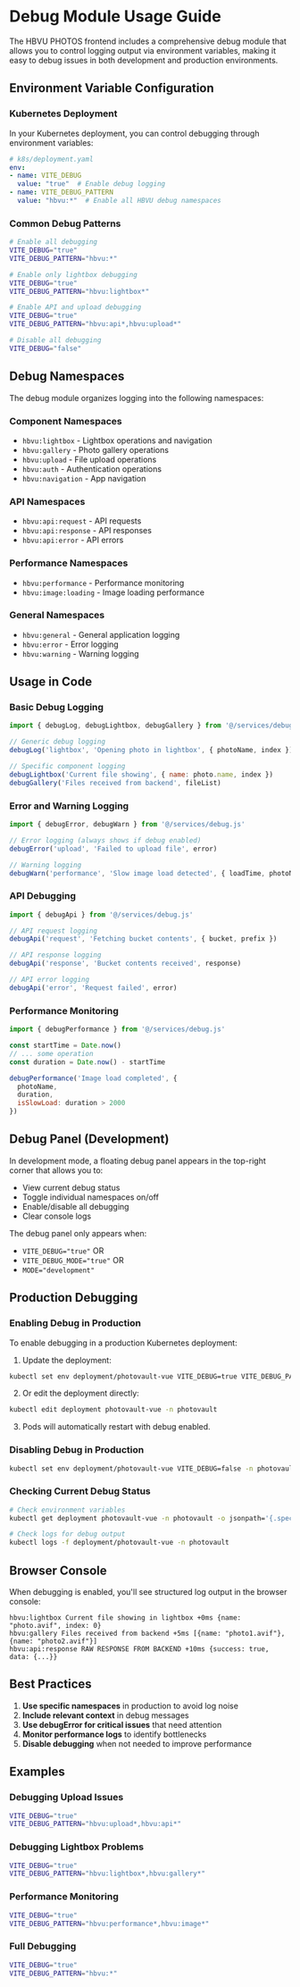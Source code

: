 # Debug Module Usage Guide

The HBVU PHOTOS frontend includes a comprehensive debug module that allows you to control logging output via environment variables, making it easy to debug issues in both development and production environments.

## Environment Variable Configuration

### Kubernetes Deployment

In your Kubernetes deployment, you can control debugging through environment variables:

```yaml
# k8s/deployment.yaml
env:
- name: VITE_DEBUG
  value: "true"  # Enable debug logging
- name: VITE_DEBUG_PATTERN
  value: "hbvu:*"  # Enable all HBVU debug namespaces
```

### Common Debug Patterns

```bash
# Enable all debugging
VITE_DEBUG="true"
VITE_DEBUG_PATTERN="hbvu:*"

# Enable only lightbox debugging
VITE_DEBUG="true"
VITE_DEBUG_PATTERN="hbvu:lightbox*"

# Enable API and upload debugging
VITE_DEBUG="true"
VITE_DEBUG_PATTERN="hbvu:api*,hbvu:upload*"

# Disable all debugging
VITE_DEBUG="false"
```

## Debug Namespaces

The debug module organizes logging into the following namespaces:

### Component Namespaces
- `hbvu:lightbox` - Lightbox operations and navigation
- `hbvu:gallery` - Photo gallery operations
- `hbvu:upload` - File upload operations
- `hbvu:auth` - Authentication operations
- `hbvu:navigation` - App navigation

### API Namespaces
- `hbvu:api:request` - API requests
- `hbvu:api:response` - API responses
- `hbvu:api:error` - API errors

### Performance Namespaces
- `hbvu:performance` - Performance monitoring
- `hbvu:image:loading` - Image loading performance

### General Namespaces
- `hbvu:general` - General application logging
- `hbvu:error` - Error logging
- `hbvu:warning` - Warning logging

## Usage in Code

### Basic Debug Logging

```javascript
import { debugLog, debugLightbox, debugGallery } from '@/services/debug.js'

// Generic debug logging
debugLog('lightbox', 'Opening photo in lightbox', { photoName, index })

// Specific component logging
debugLightbox('Current file showing', { name: photo.name, index })
debugGallery('Files received from backend', fileList)
```

### Error and Warning Logging

```javascript
import { debugError, debugWarn } from '@/services/debug.js'

// Error logging (always shows if debug enabled)
debugError('upload', 'Failed to upload file', error)

// Warning logging
debugWarn('performance', 'Slow image load detected', { loadTime, photoName })
```

### API Debugging

```javascript
import { debugApi } from '@/services/debug.js'

// API request logging
debugApi('request', 'Fetching bucket contents', { bucket, prefix })

// API response logging
debugApi('response', 'Bucket contents received', response)

// API error logging
debugApi('error', 'Request failed', error)
```

### Performance Monitoring

```javascript
import { debugPerformance } from '@/services/debug.js'

const startTime = Date.now()
// ... some operation
const duration = Date.now() - startTime

debugPerformance('Image load completed', { 
  photoName, 
  duration, 
  isSlowLoad: duration > 2000 
})
```

## Debug Panel (Development)

In development mode, a floating debug panel appears in the top-right corner that allows you to:

- View current debug status
- Toggle individual namespaces on/off
- Enable/disable all debugging
- Clear console logs

The debug panel only appears when:
- `VITE_DEBUG="true"` OR
- `VITE_DEBUG_MODE="true"` OR
- `MODE="development"`

## Production Debugging

### Enabling Debug in Production

To enable debugging in a production Kubernetes deployment:

1. Update the deployment:
```bash
kubectl set env deployment/photovault-vue VITE_DEBUG=true VITE_DEBUG_PATTERN="hbvu:*" -n photovault
```

2. Or edit the deployment directly:
```bash
kubectl edit deployment photovault-vue -n photovault
```

3. Pods will automatically restart with debug enabled.

### Disabling Debug in Production

```bash
kubectl set env deployment/photovault-vue VITE_DEBUG=false -n photovault
```

### Checking Current Debug Status

```bash
# Check environment variables
kubectl get deployment photovault-vue -n photovault -o jsonpath='{.spec.template.spec.containers[0].env}'

# Check logs for debug output
kubectl logs -f deployment/photovault-vue -n photovault
```

## Browser Console

When debugging is enabled, you'll see structured log output in the browser console:

```
hbvu:lightbox Current file showing in lightbox +0ms {name: "photo.avif", index: 0}
hbvu:gallery Files received from backend +5ms [{name: "photo1.avif"}, {name: "photo2.avif"}]
hbvu:api:response RAW RESPONSE FROM BACKEND +10ms {success: true, data: {...}}
```

## Best Practices

1. **Use specific namespaces** in production to avoid log noise
2. **Include relevant context** in debug messages
3. **Use debugError for critical issues** that need attention
4. **Monitor performance logs** to identify bottlenecks
5. **Disable debugging** when not needed to improve performance

## Examples

### Debugging Upload Issues
```bash
VITE_DEBUG="true"
VITE_DEBUG_PATTERN="hbvu:upload*,hbvu:api*"
```

### Debugging Lightbox Problems
```bash
VITE_DEBUG="true"
VITE_DEBUG_PATTERN="hbvu:lightbox*,hbvu:gallery*"
```

### Performance Monitoring
```bash
VITE_DEBUG="true"
VITE_DEBUG_PATTERN="hbvu:performance*,hbvu:image*"
```

### Full Debugging
```bash
VITE_DEBUG="true"
VITE_DEBUG_PATTERN="hbvu:*"
```
